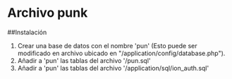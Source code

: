 # Archivo punk

##Instalación

1. Crear una base de datos con el nombre 'pun' (Esto puede ser modificado en archivo ubicado en "/application/config/database.php").
2. Añadir a 'pun' las tablas del archivo '/pun.sql' 
3. Añadir a 'pun' las tablas del archivo '/application/sql/ion_auth.sql'